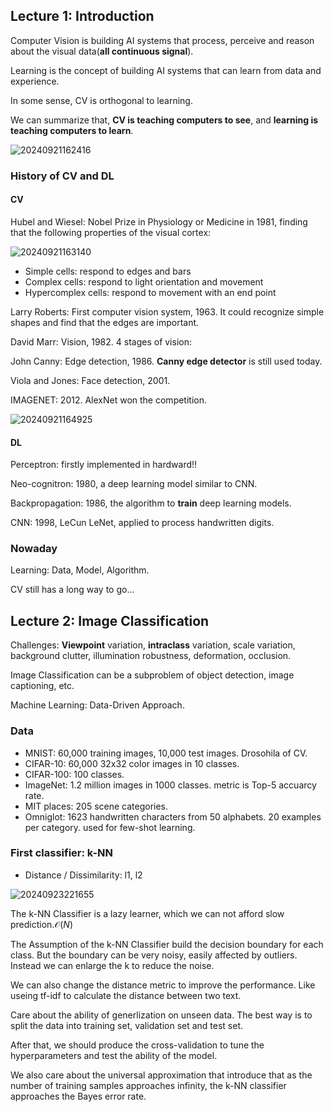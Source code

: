 ## Lecture 1: Introduction

Computer Vision is building AI systems that process, perceive and reason about the visual data(**all continuous signal**).

Learning is the concept of building AI systems that can learn from data and experience.

In some sense, CV is orthogonal to learning.

We can summarize that, **CV is teaching computers to see**, and **learning is teaching computers to learn**.

![20240921162416](https://cdn.jsdelivr.net/gh/Blackteaxx/Graph@master/img/20240921162416.png)

### History of CV and DL

#### CV

Hubel and Wiesel: Nobel Prize in Physiology or Medicine in 1981, finding that the following properties of the visual cortex:

![20240921163140](https://cdn.jsdelivr.net/gh/Blackteaxx/Graph@master/img/20240921163140.png)

- Simple cells: respond to edges and bars
- Complex cells: respond to light orientation and movement
- Hypercomplex cells: respond to movement with an end point

Larry Roberts: First computer vision system, 1963. It could recognize simple shapes and find that the edges are important.

David Marr: Vision, 1982. 4 stages of vision:

John Canny: Edge detection, 1986. **Canny edge detector** is still used today.

Viola and Jones: Face detection, 2001.

IMAGENET: 2012. AlexNet won the competition.

![20240921164925](https://cdn.jsdelivr.net/gh/Blackteaxx/Graph@master/img/20240921164925.png)

#### DL

Perceptron: firstly implemented in hardward!!

Neo-cognitron: 1980, a deep learning model similar to CNN.

Backpropagation: 1986, the algorithm to **train** deep learning models.

CNN: 1998, LeCun LeNet, applied to process handwritten digits.

### Nowaday

Learning: Data, Model, Algorithm.

CV still has a long way to go...

## Lecture 2: Image Classification

Challenges: **Viewpoint** variation, **intraclass** variation, scale variation, background clutter, illumination robustness, deformation, occlusion.

Image Classification can be a subproblem of object detection, image captioning, etc.

Machine Learning: Data-Driven Approach.

### Data

- MNIST: 60,000 training images, 10,000 test images. Drosohila of CV.
- CIFAR-10: 60,000 32x32 color images in 10 classes.
- CIFAR-100: 100 classes.
- ImageNet: 1.2 million images in 1000 classes. metric is Top-5 accuarcy rate.
- MIT places: 205 scene categories.
- Omniglot: 1623 handwritten characters from 50 alphabets. 20 examples per category. used for few-shot learning.

### First classifier: k-NN

- Distance / Dissimilarity: l1, l2

![20240923221655](https://cdn.jsdelivr.net/gh/Blackteaxx/Graph@master/img/20240923221655.png)

The k-NN Classifier is a lazy learner, which we can not afford slow prediction.$\mathcal{O}(N)$

The Assumption of the k-NN Classifier build the decision boundary for each class. But the boundary can be very noisy, easily affected by outliers. Instead we can enlarge the k to reduce the noise.

We can also change the distance metric to improve the performance. Like useing tf-idf to calculate the distance between two text.

Care about the ability of generlization on unseen data. The best way is to split the data into training set, validation set and test set.

After that, we should produce the cross-validation to tune the hyperparameters and test the ability of the model.

We also care about the universal approximation that introduce that as the number of training samples approaches infinity, the k-NN classifier approaches the Bayes error rate.
